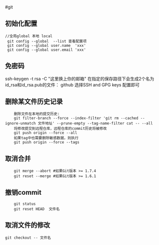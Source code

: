#git
## 初始化配置 

```
//全局global 本地 local
 git config --global  --list 查看配置项
 git config --global user.name  'xxx'
 git config --global user.email 'xxx'
```
##  免密码 
ssh-keygen -t rsa -C "这里换上你的邮箱"
在指定的保存路径下会生成2个名为id_rsa和id_rsa.pub的文件：
github 选择SSH and GPG keys 配置即可

## 删除某文件历史记录
```
    删除文件在本地的提交历史:
    git filter-branch --force --index-filter 'git rm --cached --ignore-unmatch 文件地址' --prune-empty --tag-name-filter cat -- --all
    将修改提交到远程仓库，远程仓库的commit历史将被修改
    git push origin --force --all
    如果tag中也需要删除敏感数据，则执行
    git push origin --force --tags

```
## 取消合并
```
    git merge --abort #如果Git版本 >= 1.7.4
    git reset --merge #如果Git版本 >= 1.6.1
```
## 撤销commit
```
    git status
    git reset HEAD  文件名
```
## 取消文件的修改
`git checkout -- 文件名`
